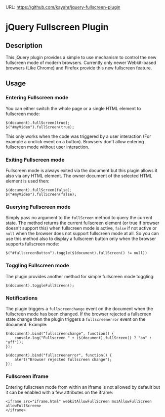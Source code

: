 URL: https://github.com/kayahr/jquery-fullscreen-plugin

jQuery Fullscreen Plugin
========================


Description
-----------

This jQuery plugin provides a simple to use mechanism to control the
new fullscreen mode of modern browsers. Currently only newer Webkit-based
browsers (Like Chrome) and Firefox provide this new fullscreen feature.


Usage
-----

### Entering Fullscreen mode
 
You can either switch the whole page or a single HTML element to fullscreen
mode:

    $(document).fullScreen(true);
    $("#myVideo").fullScreen(true);

This only works when the code was triggered by a user interaction (For
example a onclick event on a button). Browsers don't allow entering
fullscreen mode without user interaction.


### Exiting Fullscreen mode

Fullscreen mode is always exited via the document but this plugin allows
it also via any HTML element. The owner document of the selected HTML 
element is used then:

    $(document).fullScreen(false);
    $("#myVideo").fullScreen(false);


### Querying Fullscreen mode

Simply pass no argument to the `fullScreen` method to query the current
state.  The method returns the current fullscreen element (or true if
browser doesn't support this) when fullscreen mode is active, `false` if not
active or `null` when the browser does not support fullscreen mode at all. 
So you can use this method also to display a fullscreen button only when the
browser supports fullscreen mode:

    $("#fullscreenButton").toggle($(document).fullScreen() != null))


### Toggling Fullscreen mode

The plugin provides another method for simple fullscreen mode toggling:

    $(document).toggleFullScreen();


### Notifications

The plugin triggers a `fullscreenchange` event on the document when the 
fullscreen mode has been changed. If the browser rejected a fullscreen 
state change then the plugin triggers a `fullscreenerror` event on the
document. Example:

    $(document).bind("fullscreenchange", function() {
        console.log("Fullscreen " + ($(document).fullScreen() ? "on" : "off"));
    });

    $(document).bind("fullscreenerror", function() {
        alert("Browser rejected fullscreen change");
    });


### Fullscreen iframe

Entering fullscreen mode from within an iframe is not allowed by default but
it can be enabled with a few attributes on the iframe:

    <iframe src="iframe.html" webkitAllowFullScreen mozAllowFullScreen allowFullScreen>
    </iframe>
